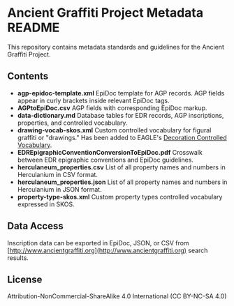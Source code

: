 # Ancient Graffiti Project Metadata README

This repository contains metadata standards and guidelines for the Ancient Graffiti Project. 


## Contents

* **agp-epidoc-template.xml**
EpiDoc template for AGP records. AGP fields appear in curly brackets inside relevant EpiDoc tags. 
* **AGPtoEpiDoc.csv**
AGP fields with corresponding EpiDoc markup. 
* **data-dictionary.md**
Database tables for EDR records, AGP inscriptions, properties, and controlled vocabulary.
* **drawing-vocab-skos.xml**
Custom controlled vocabulary for figural graffiti or "drawings." Has been added to EAGLE's [Decoration Controlled Vocabulary](https://www.eagle-network.eu/resources/vocabularies/decor/).
* **EDREpigraphicConventionConversionToEpiDoc.pdf**
Crosswalk between EDR epigraphic conventions and EpiDoc guidelines.
* **herculaneum_properties.csv**
List of all property names and numbers in Herculanium in CSV format.
* **herculaneum_properties.json**
List of all property names and numbers in Herculanium in JSON format.
* **property-type-skos.xml**
Custom property types controlled vocabulary expressed in SKOS. 

## Data Access
Inscription data can be exported in EpiDoc, JSON, or CSV from [http://www.ancientgraffiti.org](http://www.ancientgraffiti.org) search results. 

## License 

Attribution-NonCommercial-ShareAlike 4.0 International (CC BY-NC-SA 4.0) 